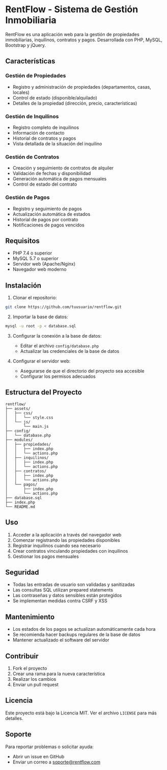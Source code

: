 # RentFlow - Sistema de Gestión Inmobiliaria

RentFlow es una aplicación web para la gestión de propiedades inmobiliarias, inquilinos, contratos y pagos. Desarrollada con PHP, MySQL, Bootstrap y jQuery.

## Características

### Gestión de Propiedades
- Registro y administración de propiedades (departamentos, casas, locales)
- Control de estado (disponible/alquilado)
- Detalles de la propiedad (dirección, precio, características)

### Gestión de Inquilinos
- Registro completo de inquilinos
- Información de contacto
- Historial de contratos y pagos
- Vista detallada de la situación del inquilino

### Gestión de Contratos
- Creación y seguimiento de contratos de alquiler
- Validación de fechas y disponibilidad
- Generación automática de pagos mensuales
- Control de estado del contrato

### Gestión de Pagos
- Registro y seguimiento de pagos
- Actualización automática de estados
- Historial de pagos por contrato
- Notificaciones de pagos vencidos

## Requisitos

- PHP 7.4 o superior
- MySQL 5.7 o superior
- Servidor web (Apache/Nginx)
- Navegador web moderno

## Instalación

1. Clonar el repositorio:
```bash
git clone https://github.com/tuusuario/rentflow.git
```

2. Importar la base de datos:
```bash
mysql -u root -p < database.sql
```

3. Configurar la conexión a la base de datos:
   - Editar el archivo `config/database.php`
   - Actualizar las credenciales de la base de datos

4. Configurar el servidor web:
   - Asegurarse de que el directorio del proyecto sea accesible
   - Configurar los permisos adecuados

## Estructura del Proyecto

```
rentflow/
├── assets/
│   ├── css/
│   │   └── style.css
│   └── js/
│       └── main.js
├── config/
│   └── database.php
├── modules/
│   ├── propiedades/
│   │   ├── index.php
│   │   └── actions.php
│   ├── inquilinos/
│   │   ├── index.php
│   │   └── actions.php
│   ├── contratos/
│   │   ├── index.php
│   │   └── actions.php
│   └── pagos/
│       ├── index.php
│       └── actions.php
├── database.sql
├── index.php
└── README.md
```

## Uso

1. Acceder a la aplicación a través del navegador web
2. Comenzar registrando las propiedades disponibles
3. Registrar inquilinos cuando sea necesario
4. Crear contratos vinculando propiedades con inquilinos
5. Gestionar los pagos mensuales

## Seguridad

- Todas las entradas de usuario son validadas y sanitizadas
- Las consultas SQL utilizan prepared statements
- Las contraseñas y datos sensibles están protegidos
- Se implementan medidas contra CSRF y XSS

## Mantenimiento

- Los estados de los pagos se actualizan automáticamente cada hora
- Se recomienda hacer backups regulares de la base de datos
- Mantener actualizado el software del servidor

## Contribuir

1. Fork el proyecto
2. Crear una rama para la nueva característica
3. Realizar los cambios
4. Enviar un pull request

## Licencia

Este proyecto está bajo la Licencia MIT. Ver el archivo `LICENSE` para más detalles.

## Soporte

Para reportar problemas o solicitar ayuda:
- Abrir un issue en GitHub
- Enviar un correo a soporte@rentflow.com 